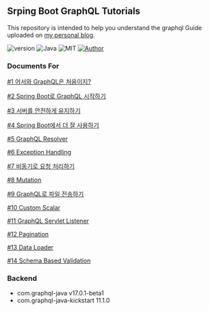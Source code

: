 ## Srping Boot GraphQL Tutorials
This repository is intended to help you understand the graphql Guide uploaded on [my personal blog](https://songhayoung.github.io/).

![version](https://img.shields.io/badge/version-0.0.2-orange) ![Java](https://img.shields.io/badge/Java-8-blue) ![MIT](https://img.shields.io/badge/License-MIT-red) [![Author](https://img.shields.io/badge/Author-Sumfi-brightgreen)](https://songhayoung.github.io/about/)

### Documents For
[#1 어서와 GraphQL은 처음이지?](https://songhayoung.github.io/2021/07/24/GraphQL/graphql-1)

[#2 Spring Boot로 GraphQL 시작하기](https://songhayoung.github.io/2021/07/24/GraphQL/graphql-2/)

[#3 서버를 안전하게 유지하기](https://songhayoung.github.io/2021/07/24/GraphQL/graphql-3/)

[#4 Spring Boot에서 더 잘 사용하기](https://songhayoung.github.io/2021/07/24/GraphQL/graphql-4/)

[#5 GraphQL Resolver](https://songhayoung.github.io/2021/07/25/GraphQL/graphql-5/)

[#6 Exception Handling](https://songhayoung.github.io/2021/07/25/GraphQL/graphql-6/)

[#7 비동기로 요청 처리하기](https://songhayoung.github.io/2021/07/25/GraphQL/graphql-7/)

[#8 Mutation](https://songhayoung.github.io/2021/07/25/GraphQL/graphql-8/)

[#9 GraphQL로 파일 전송하기](https://songhayoung.github.io/2021/07/25/GraphQL/graphql-9/)

[#10 Custom Scalar](https://songhayoung.github.io/2021/07/29/GraphQL/graphql-10/)

[#11 GraphQL Servlet Listener](https://songhayoung.github.io/2021/07/30/GraphQL/graphql-11/)

[#12 Pagination](https://songhayoung.github.io/2021/07/31/GraphQL/graphql-12/)

[#13 Data Loader](https://songhayoung.github.io/2021/07/31/GraphQL/graphql-13/)

[#14 Schema Based Validation](https://songhayoung.github.io/2021/07/31/GraphQL/graphql-14/)

### Backend
- com.graphql-java v17.0.1-beta1
- com.graphql-java-kickstart 11.1.0
